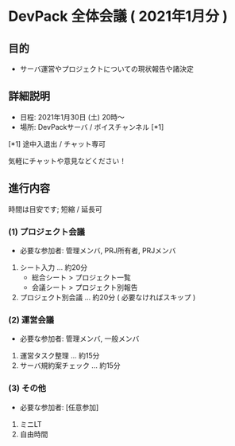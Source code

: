 # DevPack 全体会議 ( 2021年1月分 )

## 目的

- サーバ運営やプロジェクトについての現状報告や諸決定

## 詳細説明

- 日程: 2021年1月30日 (土) 20時〜
- 場所: DevPackサーバ / ボイスチャンネル [\*1]

[\*1] 途中入退出 / チャット専可

気軽にチャットや意見などください！

## 進行内容

時間は目安です; 短縮 / 延長可

### (1) プロジェクト会議

- 必要な参加者: 管理メンバ, PRJ所有者, PRJメンバ

1. シート入力 ... 約20分
    - 総合シート > プロジェクト一覧
    - 会議シート > プロジェクト別報告
3. プロジェクト別会議 ... 約20分
    ( 必要なければスキップ )

### (2) 運営会議

- 必要な参加者: 管理メンバ, 一般メンバ

1. 運営タスク整理 ... 約15分
2. サーバ規約案チェック ... 約15分

### (3) その他

- 必要な参加者: [任意参加]

1. ミニLT
2. 自由時間
